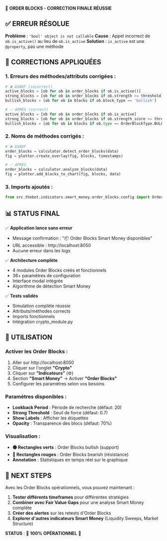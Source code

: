 🎉 **ORDER BLOCKS - CORRECTION FINALE RÉUSSIE**

## ✅ ERREUR RÉSOLUE

**Problème** : `'bool' object is not callable`
**Cause** : Appel incorrect de `ob.is_active()` au lieu de `ob.is_active`
**Solution** : `is_active` est une `@property`, pas une méthode

## 🔧 CORRECTIONS APPLIQUÉES

### 1. Erreurs des méthodes/attributs corrigées :
```python
# ❌ AVANT (incorrect)
active_blocks = [ob for ob in order_blocks if ob.is_active()]
strong_blocks = [ob for ob in order_blocks if ob.strength >= threshold]
bullish_blocks = [ob for ob in blocks if ob.block_type == 'bullish']

# ✅ APRÈS (correct)
active_blocks = [ob for ob in order_blocks if ob.is_active]
strong_blocks = [ob for ob in order_blocks if ob.strength_score >= threshold]
bullish_blocks = [ob for ob in blocks if ob.type == OrderBlockType.BULLISH]
```

### 2. Noms de méthodes corrigés :
```python
# ❌ AVANT
order_blocks = calculator.detect_order_blocks(data)
fig = plotter.create_overlay(fig, blocks, timestamps)

# ✅ APRÈS  
order_blocks = calculator.analyze_blocks(data)
fig = plotter.add_blocks_to_chart(fig, blocks, data)
```

### 3. Imports ajoutés :
```python
from src.thebot.indicators.smart_money.order_blocks.config import OrderBlockConfig, OrderBlockType
```

## 📊 STATUS FINAL

✅ **Application lance sans erreur**
- Message confirmation : "📦 Order Blocks Smart Money disponibles"
- URL accessible : http://localhost:8050
- Aucune erreur dans les logs

✅ **Architecture complète**
- 4 modules Order Blocks créés et fonctionnels
- 36+ paramètres de configuration
- Interface modal intégrée
- Algorithme de détection Smart Money

✅ **Tests validés**
- Simulation complète réussie
- Attributs/méthodes corrects
- Imports fonctionnels
- Intégration crypto_module.py

## 🚀 UTILISATION

### Activer les Order Blocks :
1. Aller sur http://localhost:8050
2. Cliquer sur l'onglet **"Crypto"**
3. Cliquer sur **"Indicateurs"** (⚙️)
4. Section **"Smart Money"** → Activer **"Order Blocks"**
5. Configurer les paramètres selon vos besoins

### Paramètres disponibles :
- **Lookback Period** : Période de recherche (défaut: 20)
- **Strong Threshold** : Seuil de force (défaut: 0.7)
- **Show Labels** : Afficher les étiquettes
- **Opacity** : Transparence des blocs (défaut: 70%)

### Visualisation :
- **🟢 Rectangles verts** : Order Blocks bullish (support)
- **🔴 Rectangles rouges** : Order Blocks bearish (résistance)
- **Annotation** : Statistiques en temps réel sur le graphique

## 🎯 NEXT STEPS

Avec les Order Blocks opérationnels, vous pouvez maintenant :

1. **Tester différents timeframes** pour différentes stratégies
2. **Combiner avec Fair Value Gaps** pour une analyse Smart Money complète
3. **Créer des alertes** sur les retests d'Order Blocks
4. **Explorer d'autres indicateurs Smart Money** (Liquidity Sweeps, Market Structure)

**STATUS** : 🎉 **100% OPÉRATIONNEL** 🎉